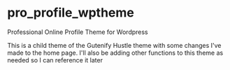 # pro_profile_wptheme
Professional Online Profile Theme for Wordpress

This is a child theme of the Gutenify Hustle theme with some changes I've made to the home page.
I'll also be adding other functions to this theme as needed so I can reference it later
